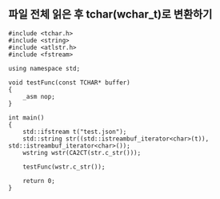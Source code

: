 파일 전체 읽은 후 tchar(wchar_t)로 변환하기
-----------------------------------------
	#include <tchar.h>
	#include <string>
	#include <atlstr.h>
	#include <fstream>

	using namespace std;
	
	void testFunc(const TCHAR* buffer)
	{
		_asm nop;
	}
	
	int main()
	{
		std::ifstream t("test.json");
		std::string str((std::istreambuf_iterator<char>(t)), std::istreambuf_iterator<char>());	
		wstring wstr(CA2CT(str.c_str()));
	
		testFunc(wstr.c_str());
	
		return 0;
	}